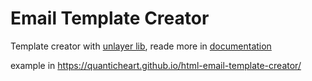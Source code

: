 # Email Template Creator

Template creator with [unlayer lib](https://unlayer.com/?utm_medium=web-editor&utm_campaign=editor-referral), reade more in [documentation](https://docs.unlayer.com/docs/getting-started)

example in https://quanticheart.github.io/html-email-template-creator/